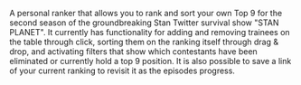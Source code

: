 A personal ranker that allows you to rank and sort your own Top 9 for the second season of the groundbreaking Stan Twitter survival show "STAN PLANET". It currently has functionality for adding and removing trainees on the table through click, sorting them on the ranking itself through drag & drop, and activating filters that show which contestants have been eliminated or currently hold a top 9 position. It is also possible to save a link of your current ranking to revisit it as the episodes progress. 
